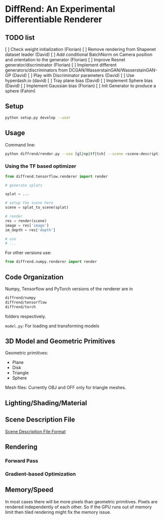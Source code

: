 # DiffRend: An Experimental Differentiable Renderer

## TODO list
[ ] Check weight initialization (Florian)
[ ] Remove rendering from Shapenet dataset leader (David)
[ ] Add conditional BatchNorm on Camera position and orientation to the generator (Florian)
[ ] Improve Resnet generator/discriminator (Florian)
[ ] Implement different generators/discriminators from DCGAN/WasserstainGAN/WasserstainGAN-GP (David)
[ ] Play with Discriminator parameters (David)
[ ] Use hyperdash.io (david)
[ ] Tray plane bias (David)
[ ] Implement Sphere bias (David)
[ ] Implement Gaussian bias (Florian)
[ ] Init Generator to produce a sphere (Fahim)

## Setup

```bash
python setup.py develop --user
```

## Usage

[//]: # (### OpenGL/Qt based rendering)

Command line:
```bash
python diffrend/render.py --use [gl|np|tf|tch] --scene <scene-description-filename>
```

### Using the TF based optimizer

```python
from diffrend.tensorflow.renderer import render

# generate splats

splat = ...

# setup the scene here
scene = splat_to_scene(splat)

# render
res = render(scene)
image = res['image']
im_depth = res['depth']

# use
# ...

```
For other versions use:

```python
from diffrend.numpy.renderer import render
```

## Code Organization

Numpy, Tensorflow and PyTorch versions of the renderer are in
```bash
diffrend/numpy
diffrend/tensorflow
diffrend/torch
```
folders respectively.

`model.py`: For loading and transforming models

## 3D Model and Geometric Primitives
Geometric primitives:
* Plane
* Disk
* Triangle
* Sphere


Mesh files: Currently OBJ and OFF only for triangle meshes.

## Lighting/Shading/Material


## Scene Description File
[Scene Description File Format](./docs/scene_description.md)

## Rendering

### Forward Pass


### Gradient-based Optimization


## Memory/Speed
In most cases there will be more pixels than geometric primitives.
Pixels are rendered independently of each other. So if the GPU runs out
of memory limit then tiled rendering might fix the memory issue.

